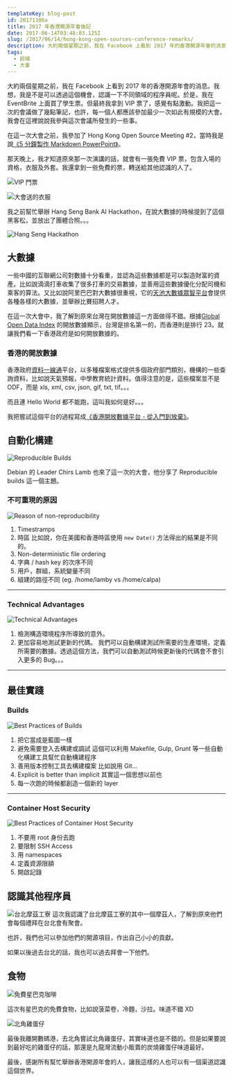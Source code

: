 ```yaml
---
templateKey: blog-post
id: 20171106a
title: 2017 年香港開源年會後記
date: 2017-06-14T03:48:03.125Z
slug: /2017/06/14/hong-kong-open-sources-conference-remarks/
description: 大約兩個星期之前，我在 Facebook 上看到 2017 年的香港開源年會的消息。我想，我是不是可以透過這個機會，認識一下不同領域的程序員呢。於是，我在 EventBrite 上面買了學生票。但最終我拿到 VIP 票了，感覺有點激動。我把這一次的會議做了幾點筆記，也許，每一個人都應該參加最少一次如此有規模的大會。我會在這裡說說我參與這次會議所發生的一些事。
tags:
  - 前端
  - 大會
---
```


大約兩個星期之前，我在 Facebook 上看到 2017 年的香港開源年會的消息。我想，我是不是可以透過這個機會，認識一下不同領域的程序員呢。於是，我在 EventBrite 上面買了學生票。但最終我拿到 VIP 票了，感覺有點激動。我把這一次的會議做了幾點筆記，也許，每一個人都應該參加最少一次如此有規模的大會。我會在這裡說說我參與這次會議所發生的一些事。

在這一次大會之前，我參加了 Hong Kong Open Source Meeting #2，當時我是說[《5 分鐘製作 Markdown PowerPoint》][1]。

那天晚上，我才知道原來那一次演講的話，就會有一張免費 VIP 票，包含入場的資格，衣服及外套。我還拿到一些免費的票，轉送給其他認識的人了。

![VIP 門票][2]

![大會送的衣服][3]

我之前幫忙舉辦 Hang Seng Bank AI Hackathon，在說大數據的時候提到了這個黑客松，並放出了團體合照。。。

![Hang Seng Hackathon][4]

## 大數據

一些中國的互聯網公司對數據十分看重，並認為這些數據都是可以製造財富的資產。比如說滴滴打車收集了很多打車的交易數據，並善用這些數據優化分配司機和乘客的算法。又比如說阿里巴巴對大數據很重視，它的[天池大數據眾智平台][5]會提供各種各樣的大數據，並舉辦比賽招聘人才。

在這一次大會中，我了解到原來台灣在開放數據這一方面做得不錯。根據[Global Open Data Index][6] 的開放數據顯示，台灣是排名第一的，而香港則是排行 23。就讓我們看一下香港政府是如何開放數據的。

### 香港的開放數據

香港政府[資料一線通][7]平台，以多種檔案格式提供多個政府部門類別，機構的一些查詢資料，比如說天氣預報，中學教育統計資料。值得注意的是，這些檔案並不是 ODF，而是 xls, xml, csv, json, gif, txt, tif。。。

而且連 Hello World 都不能跑，這叫我如何是好。。。

我把嘗試這個平台的過程寫成[《香港開放數據平台 - 從入門到放棄》][8]。

## 自動化構建

![Reproducible Builds][9]

Debian 的 Leader Chirs Lamb 也來了這一次的大會，他分享了 Reproducible builds 這一個主題。

### 不可重現的原因

![Reason of non-reproducibility][10]

1. Timestramps
1. 時區
   比如說，你在美國和香港時區使用 `new Date()` 方法得出的結果是不同的。
1. Non-deterministic file ordering
1. 字典 / hash key 的次序不同
1. 用戶，群組，系統變量不同
1. 組建的路徑不同 (eg. /home/lamby vs /home/calpa)

---

### Technical Advantages

![Technical Advantages][11]

1. 檢測構造環境程序所導致的意外。
1. 更加容易地測試更新的代碼。
   我們可以自動構建測試所需要的生產環境，定義所需要的數據。透過這個方法，我們可以自動測試時候更新後的代碼會不會引入更多的 Bug。。。

---

## 最佳實踐

### Builds

![Best Practices of Builds][12]

1. 把它當成是藍圖一樣
1. 避免需要登入去構建或調試
   這個可以利用 Makefile, Gulp, Grunt 等一些自動化構建工具幫忙自動構建程序
1. 善用版本控制工具去構建檔案
   比如說用 Git...
1. Explicit is better than implicit
   其實這一個思想以前也
1. 每一次跑的時候都創造一個新的 layer

---

### Container Host Security

![Best Practices of Container Host Security][13]

1. 不要用 root 身份去跑
1. 要限制 SSH Access
1. 用 namespaces
1. 定義資源限額
1. 開啟記錄

## 認識其他程序員

![台北摩茲工寮][14]
這次我認識了台北摩茲工寮的其中一個摩茲人，了解到原來他們會每個禮拜在台北會有聚會。

也許，我們也可以參加他們的開源項目，作出自己小小的貢獻。

如果以後過去台北的話，我也可以過去拜會一下他們。

## 食物

![免費星巴克咖啡][15]

這次有星巴克的免費食物，比如說菠菜卷，冷麵，沙拉。味道不錯 XD

![北角雞蛋仔][16]

最後我離開數碼港，去北角嘗試北角雞蛋仔，其實味道也是不錯的。但是如果要說到最好吃的雞蛋仔的話，那還是九龍灣流動小販賣的炭燒雞蛋仔味道最好。

最後，感謝所有幫忙舉辦香港開源年會的人，讓我這樣的人也可以有一個渠道認識這個世界。

[1]: https://calpa.me/2017/06/01/create-markdown-powerpoint-in-5-mins/
[2]: https://i.imgur.com/ZBautza.jpg
[3]: https://i.imgur.com/4q7YR0J.png
[4]: https://i.imgur.com/aSRoBdc.jpg
[5]: https://tianchi.aliyun.com/
[6]: https://index.okfn.org/place/
[7]: https://data.gov.hk/tc/
[8]: https://calpa.me/2017/06/12/hong-kong-open-data-from-zero-to-giveup/
[9]: https://i.imgur.com/q8g0CgG.jpg "500 Reproducible builds"
[10]: https://i.imgur.com/NTUpphj.jpg
[11]: https://i.imgur.com/5WY6bHC.jpg
[12]: https://i.imgur.com/p6pTo4O.jpg
[13]: https://i.imgur.com/DZ1CSib.jpg
[14]: https://i.imgur.com/NXToUgx.png
[15]: https://i.imgur.com/MaMW0xE.jpg
[16]: https://i.imgur.com/ouO6EVo.jpg
